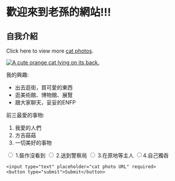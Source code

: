 # 歡迎來到老孫的網站!!!

<h2>自我介紹</h2>
<main>
 
  <p>Click here to view more <a href="#">cat photos</a>.</p>

  <a href="#"><img src="https://scontent.xx.fbcdn.net/v/t1.15752-9/386888844_1043797726629558_1871722623662364909_n.jpg?_nc_cat=111&ccb=1-7&_nc_sid=aee45a&_nc_ohc=lzjaHRxVRjIAX9UtT93&_nc_ad=z-m&_nc_cid=0&_nc_ht=scontent.xx&oh=03_AdT10ABJe-RQUqXXqq8sJfyuzGgsZSBNpLXk1dOY4cE73A&oe=654500DE" alt="A cute orange cat lying on its back."></a>

  <p>我的興趣:</p>
  <ul>
    <li>出去逛街，買可愛的東西</li>
    <li>逛美術館、博物館、展覽</li>
    <li>跟大家聊天，妥妥的ENFP</li>
  </ul>
  <p>前三最愛的事物:</p>
  <ol>
    <li>我愛的人們</li>
    <li>方吉菇菇</li>
    <li>一切美好的事物</li>
  </ol>
  <form action="https://www.freecatphotoapp.com/submit-cat-photo">
    <label for="裝作沒看到"><input id="indoor" type="radio" name="indoor-outdoor" value="indoor"> 1.裝作沒看到</label>
    <label for="送到警察局"><input id="outdoor" type="radio" name="indoor-outdoor" value="outdoor"> 2.送到警察局</label>
<label for="在原地等主人"><input id="indoor" type="radio" name="indoor-outdoor" value="indoor"> 3.在原地等主人</label>
    <label for="自己獨吞"><input id="outdoor" type="radio" name="indoor-outdoor" value="outdoor">4.自己獨吞</label>    
    <br>
   
    <input type="text" placeholder="cat photo URL" required>
    <button type="submit">Submit</button>
  </form>
</main>


